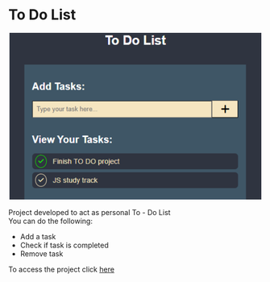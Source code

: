 # To Do List

<p align="center">
  <img src="to_do_list_logo.png" width="500">
</p>

<p>Project developed to act as personal To - Do List<br>
You can do the following:
</p>
<ul>
  <li>Add a task</li>
  <li>Check if task is completed</li>
  <li>Remove task</li>
</ul>
<p>To access the project click <a href='https://basic-calculator-plum-xi.vercel.app/'>here</a> </p>

